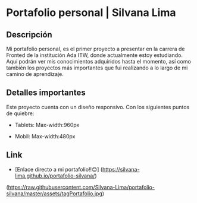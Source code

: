 # Portafolio personal | Silvana Lima

## Descripción

Mi portafolio personal, es el primer proyecto a presentar en la carrera de Fronted de la institución Ada ITW, donde actualmente estoy estudiando.
Aquí podrán ver mis conocimientos adquiridos hasta el momento, así como también los proyectos más importantes que fui realizando a lo largo de mi camino de aprendizaje.


## Detalles importantes

Este proyecto cuenta con un diseño responsivo. Con los siguientes puntos de quiebre:

- Tablets: Max-width:960px

- Mobil: Max-width:480px

## Link

- [Enlace directo a mi portafolio!!😊] (https://silvana-lima.github.io/portafolio-silvana/)

(https://raw.githubusercontent.com/Silvana-Lima/portafolio-silvana/master/assets/tagPortafolio.jpg)
